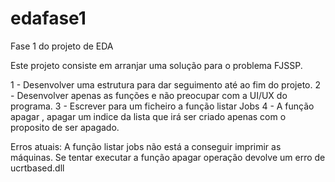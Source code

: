 # edafase1
Fase 1 do projeto de EDA


Este projeto consiste em arranjar uma solução para o problema FJSSP.

1 - Desenvolver uma estrutura para dar seguimento até ao fim do projeto.
2 - Desenvolver apenas as funções e não preocupar com a UI/UX do programa.
3 - Escrever para um ficheiro a função listar Jobs
4 - A função apagar , apagar um indice da lista que irá ser criado apenas com o proposito de ser apagado.


Erros atuais:
A função listar jobs não está a conseguir imprimir as máquinas.
Se tentar executar a função apagar operação devolve um erro de ucrtbased.dll

